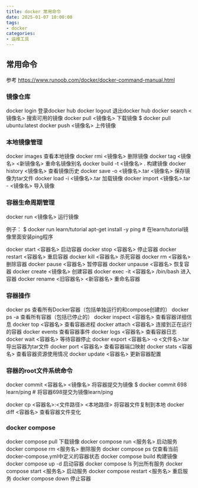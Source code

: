 ```yaml
---
title: docker 常用命令
date: 2025-01-07 10:00:00
tags:
- docker
categories:
- 运维工具
---
```



## 常用命令

参考 https://www.runoob.com/docker/docker-command-manual.html

### 镜像仓库

docker login  登录docker hub
docker logout  退出docker hub
docker search <镜像名>  搜索可用的镜像
docker pull <镜像名>  下载镜像
$ docker pull ubuntu:latest
docker push <镜像名>  上传镜像


### 本地镜像管理

docker images  查看本地镜像
docker rmi <镜像名>  删除镜像
docker tag <镜像名> <新镜像名>  重命名镜像别名
docker build -t <镜像名> .  构建镜像
docker history <镜像名>  查看镜像历史
docker save -o <镜像名>.tar <镜像名>  保存镜像为tar文件
docker load -i <镜像名>.tar  加载镜像
docker import <镜像名>.tar - <镜像名>  导入镜像


### 容器生命周期管理

docker run <镜像名>  运行镜像

例子：
$ docker run learn/tutorial apt-get install -y ping  # 在learn/tutorial镜像里面安装ping程序

docker start <容器名>  启动容器
docker stop <容器名>  停止容器
docker restart <容器名>  重启容器
docker kill <容器名>  杀死容器
docker rm <容器名>  删除容器
docker pause <容器名>  暂停容器
docker unpause <容器名>  恢复容器
docker create <镜像名>  创建容器
docker exec -it <容器名> /bin/bash  进入容器
docker rename <旧容器名> <新容器名>  重命名容器


### 容器操作

docker ps  查看所有Docker容器（包括单独运行的和compose创建的）
docker ps -a  查看所有容器（包括已停止的）
docker inspect <容器名>  查看容器详细信息
docker top <容器名>  查看容器进程
docker attach <容器名>  连接到正在运行的容器
docker events  查看容器事件
docker logs <容器名>  查看容器日志
docker wait <容器名>  等待容器停止
docker export <容器名> -o <文件名>.tar  导出容器为tar文件
docker port <容器名>  查看容器端口映射
docker stats <容器名>  查看容器资源使用情况
docker update <容器名>  更新容器配置


### 容器的root文件系统命令

docker commit <容器名> <镜像名>  将容器提交为镜像
$ docker commit 698 learn/ping  # 将容器698提交为镜像learn/ping

docker cp <容器名>:<文件路径> <本地路径>  将容器文件复制到本地
docker diff <容器名>  查看容器文件变化


### docker compose 

docker compose pull  下载镜像
docker compose run <服务名>  启动服务
docker compose rm <服务名>  删除服务
docker compose ps  仅查看当前docker-compose.yml中定义的容器状态
docker compose build  构建镜像
docker compose up -d  启动容器
docker compose ls  列出所有服务
docker compose start <服务名>  启动服务
docker compose restart <服务名>  重启服务
docker compose down  停止容器




